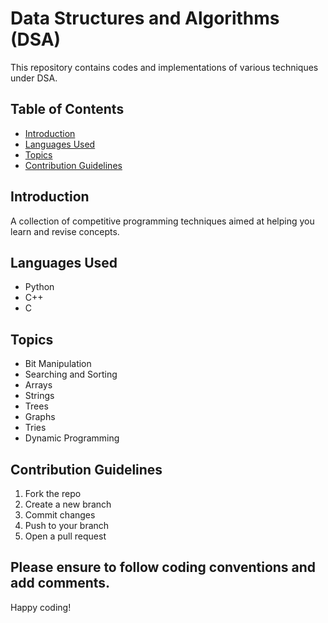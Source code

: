 # Data Structures and Algorithms (DSA)

This repository contains codes and implementations of various techniques under DSA. 

## Table of Contents

- [Introduction](#introduction)
- [Languages Used](#languages-used)
- [Topics](#topics)
- [Contribution Guidelines](#contribution-guidelines)

## Introduction

A collection of competitive programming techniques aimed at helping you learn and revise concepts.

## Languages Used

- Python
- C++
- C

## Topics

- Bit Manipulation
- Searching and Sorting
- Arrays
- Strings
- Trees
- Graphs
- Tries
- Dynamic Programming

## Contribution Guidelines

1. Fork the repo
2. Create a new branch
3. Commit changes
4. Push to your branch
5. Open a pull request

Please ensure to follow coding conventions and add comments.
---

Happy coding! 

